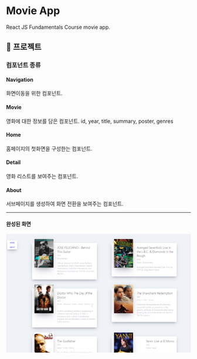 # Movie App

React JS Fundamentals Course movie app.

## 💜 프로젝트 
### 컴포넌트 종류

#### Navigation

화면이동을 위한 컴포넌트.

#### Movie

영화에 대한 정보를 담은 컴포넌트.
id, year, title, summary, poster, genres

#### Home

홈페이지의 첫화면을 구성한는 컴포넌트.

#### Detail

영화 리스트를 보여주는 컴포넌트.

#### About

서브페이지를 생성하여 화면 전환을 보여주는 컴포넌트.

---

#### 완성된 화면

![alt text](https://github.com/awesomesoo/react-movie-app/blob/master/img_readme.png?raw=true)

